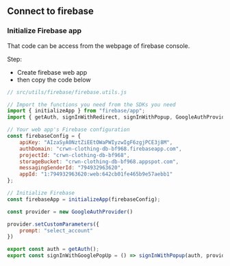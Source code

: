 ## Connect to firebase

### Initialize Firebase app

That code can be access from the webpage of firebase console.

Step:
- Create firebase web app
- then copy the code below

```js
// src/utils/firebase/firebase.utils.js

// Import the functions you need from the SDKs you need
import { initializeApp } from "firebase/app";
import { getAuth, signInWithRedirect, signInWithPopup, GoogleAuthProvider } from 'firebase/auth'

// Your web app's Firebase configuration
const firebaseConfig = {
    apiKey: "AIzaSyA0NztZiEEtOWaPWIyzwIgF6zgjPCE3j8M",
    authDomain: "crwn-clothing-db-bf968.firebaseapp.com",
    projectId: "crwn-clothing-db-bf968",
    storageBucket: "crwn-clothing-db-bf968.appspot.com",
    messagingSenderId: "794932963620",
    appId: "1:794932963620:web:642cb01fe465b9e57aebb1"
};

// Initialize Firebase
const firebaseApp = initializeApp(firebaseConfig);

const provider = new GoogleAuthProvider()

provider.setCustomParameters({
    prompt: "select_account"
})

export const auth = getAuth();
export const signInWithGooglePopUp = () => signInWithPopup(auth, provider);
```
